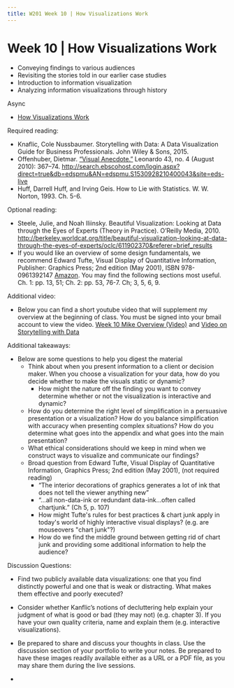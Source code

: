```yaml
---
title: W201 Week 10 | How Visualizations Work
---
```


# Week 10 | How Visualizations Work
* Conveying findings to various audiences
* Revisiting the stories told in our earlier case studies
* Introduction to information visualization
* Analyzing information visualizations through history


Async
* [How Visualizations Work](https://learn.datascience.berkeley.edu/ap/courses/266/sections/63f6d138-9c2e-4d9e-b9b1-4d2e70788eaf/coursework/courseModule/a3193582-2de6-4b0b-9952-b7c6b74391d0)


Required reading:
* Knaflic, Cole Nussbaumer. Storytelling with Data: A Data Visualization Guide for Business Professionals. John Wiley & Sons, 2015.
* Offenhuber, Dietmar. [“Visual Anecdote.”](./Visual_Anecdote.pdf) Leonardo 43, no. 4 (August 2010): 367–74. http://search.ebscohost.com/login.aspx?direct=true&db=edspmu&AN=edspmu.S1530928210400043&site=eds-live
* Huff, Darrell Huff, and Irving Geis. How to Lie with Statistics. W. W. Norton, 1993. Ch. 5-6.

Optional reading:
* Steele, Julie, and Noah Iliinsky. Beautiful Visualization: Looking at Data through the Eyes of Experts (Theory in Practice). O’Reilly Media, 2010.
http://berkeley.worldcat.org/title/beautiful-visualization-looking-at-data-through-the-eyes-of-experts/oclc/611902370&referer=brief_results
* If you would like an overview of some design fundamentals, we recommend Edward Tufte, Visual Display of Quantitative Information, Publisher: Graphics Press; 2nd edition (May 2001), ISBN 978-0961392147 [Amazon](https://smile.amazon.com/Visual-Display-Quantitative-Information/dp/B0084IP4DS). You may find the following sections most useful. Ch. 1: pp. 13, 51; Ch. 2: pp. 53, 76-7. Ch; 3, 5, 6, 9.


Additional video:
* Below you can find a short youtube video that will supplement my overview at the beginning of class. You must be signed into your bmail account to view the video. [Week 10 Mike Overview (Video)](https://youtu.be/ZY9yiDbrtF8) and [Video on Storytelling with Data](https://www.youtube.com/watch?v=M7cuFl1jts8)

Additional takeaways:
* Below are some questions to help you digest the material
  * Think about when you present information to a client or decision maker. When you choose a visualization for your data, how do you decide whether to make the visuals static or dynamic? 
    * How might the nature off the finding you want to convey determine whether or not the visualization is interactive and dynamic?
  * How do you determine the right level of simplification in a persuasive presentation or a visualization? How do you balance simplification with accuracy when presenting complex situations? How do you determine what goes into the appendix and what goes into the main presentation?
  * What ethical considerations should we keep in mind when we construct ways to visualize and communicate our findings?
  * Broad question from Edward Tufte, Visual Display of Quantitative Information, Graphics Press; 2nd edition (May 2001), (not required reading)
    * “The interior decorations of graphics generates a lot of ink that does not tell the viewer anything new” 
    * “…all non-data-ink or redundant data-ink…often called chartjunk.” (Ch 5, p. 107)
    * How might Tufte's rules for best practices & chart junk apply in today's world of highly interactive visual displays? (e.g. are mouseovers "chart junk"?)
    * How do we find the middle ground between getting rid of chart junk and providing some additional information to help the audience?


Discussion Questions:
* Find two publicly available data visualizations: one that you find distinctly powerful and one that is weak or distracting. What makes them effective and poorly executed? 
* Consider whether Kanflic’s notions of decluttering help explain your judgment of what is good or bad (they may not) (e.g. chapter 3). If you have your own quality criteria, name and explain them (e.g. interactive visualizations).
* Be prepared to share and discuss your thoughts in class. Use the discussion section of your portfolio to write your notes. Be prepared to have these images readily available either as a URL or a PDF file, as you may share them during the live sessions. 


* 